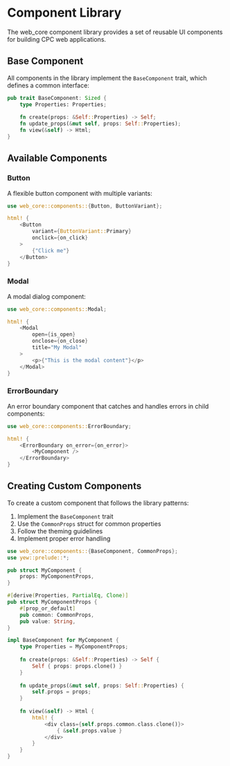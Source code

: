 # Component Library

The web_core component library provides a set of reusable UI components for building CPC web applications.

## Base Component

All components in the library implement the `BaseComponent` trait, which defines a common interface:

```rust
pub trait BaseComponent: Sized {
    type Properties: Properties;
    
    fn create(props: &Self::Properties) -> Self;
    fn update_props(&mut self, props: Self::Properties);
    fn view(&self) -> Html;
}
```

## Available Components

### Button

A flexible button component with multiple variants:

```rust
use web_core::components::{Button, ButtonVariant};

html! {
    <Button 
        variant={ButtonVariant::Primary} 
        onclick={on_click}
    >
        {"Click me"}
    </Button>
}
```

### Modal

A modal dialog component:

```rust
use web_core::components::Modal;

html! {
    <Modal 
        open={is_open}
        onclose={on_close}
        title="My Modal"
    >
        <p>{"This is the modal content"}</p>
    </Modal>
}
```

### ErrorBoundary

An error boundary component that catches and handles errors in child components:

```rust
use web_core::components::ErrorBoundary;

html! {
    <ErrorBoundary on_error={on_error}>
        <MyComponent />
    </ErrorBoundary>
}
```

## Creating Custom Components

To create a custom component that follows the library patterns:

1. Implement the `BaseComponent` trait
2. Use the `CommonProps` struct for common properties
3. Follow the theming guidelines
4. Implement proper error handling

```rust
use web_core::components::{BaseComponent, CommonProps};
use yew::prelude::*;

pub struct MyComponent {
    props: MyComponentProps,
}

#[derive(Properties, PartialEq, Clone)]
pub struct MyComponentProps {
    #[prop_or_default]
    pub common: CommonProps,
    pub value: String,
}

impl BaseComponent for MyComponent {
    type Properties = MyComponentProps;
    
    fn create(props: &Self::Properties) -> Self {
        Self { props: props.clone() }
    }
    
    fn update_props(&mut self, props: Self::Properties) {
        self.props = props;
    }
    
    fn view(&self) -> Html {
        html! {
            <div class={self.props.common.class.clone()}>
                { &self.props.value }
            </div>
        }
    }
}